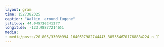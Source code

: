 ```yaml
---
layout: gram
time: 1527382325
caption: "Walkin' around Eugene"
latitude: 44.045326241277
longitude: -123.08877214651
media:
- media/posts/201805/33039994_1640507982744443_3053546701768884224_n_17888550556207627.jpg
---
```

